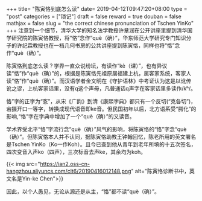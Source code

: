 +++
title= "陈寅恪到底怎么读"
date= 2019-04-12T09:47:20+08:00
type = "post"
categories = ["琐记"]
draft = false
reward = true
douban = false
mathjax = false
slug = "the correct chinese pronunciation of Tschen YinKo"
+++
注意到一个细节，清华大学的知名法学教授许章润在公开讲座里提到清华国学研究院的陈寅恪教授，将“恪”念作“què（确）”，华东师范大学研究专门知识分子的许纪霖教授也在一档几何书房的公共讲座提到陈寅恪，同样也将“恪”念作“què（确）”。

陈寅恪到底怎么读？学界一直众说纷坛，有读作“kè（课）”，也有异议读“恪”作“què（确）”的，根据是陈寅恪先祖原居福建上杭，属客家系统，客家人读“恪”作“què（确）”。而汉语学者金文明在《守护语林》中考证认为这是以讹传讹之谬，上杭客家话里，没有q这个声母，凡普通话q声字在客家话里多读作/kʰ/。
<!--more-->
恪”字的正字为“愙”，从宋《广韵》到清《康熙字典》都只有一个反切(“克各切”)，宕摄开口一等字，转换成现代语音即ke音。但民国初年以后，北方语系受“腭化”的影响,“恪”字在字典中增加了一个“què（确）”的又读音。

学术界受北平“恪”字流行念“què（确）”风气的影响，将陈寅恪的“恪”字念“què（确）”。但陈寅恪本人并不认同，据陈寅恪助教王钟翰回忆，陈老所用的英文署名是Tschen YinKo（Ko一作Koh）。且今已查到他从青年到老年所填的十五次签名，四次变音入声ko（四声），三次标音去声ke，其余均为koh。

{{< img src="https://ian2.oss-cn-hangzhou.aliyuncs.com/clt6/20190416012148.png" alt="陈寅恪诊断书中，英文名是Yin-ke Chen">}}

因此，以个人愚见，无论从源还是从主，“恪”都不读“què（确）”。
